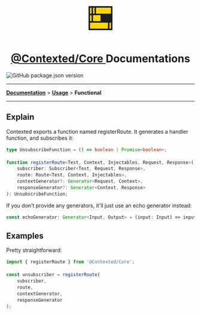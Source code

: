 <div align="center">
    <img alt="Contexted Logo" width="64" src="https://raw.githubusercontent.com/contexted-js/brand/master/dark/main-fill.svg">
    <br />
    <br />
    <h1>
		<a href="https://github.com/contexted-js/core">
        	@Contexted/Core
    	</a>
		<span>Documentations</span>
	</h1>
</div>

<img alt="GitHub package.json version" src="https://img.shields.io/github/package-json/v/contexted-js/core">

---

[**Documentation**](../) > [**Usage**](README.md) > **Functional**

---

## Explain

Contexted exports a function named registerRoute. It generates a handler function, and subscribes it:

```ts
type UnsubscribeFunction = () => boolean | Promise<boolean>;

function registerRoute<Test, Context, Injectables, Request, Response>(
	subscriber: Subscriber<Test, Request, Response>,
	route: Route<Test, Context, Injectables>,
	contextGenerator?: Generator<Request, Context>,
	responseGenerator?: Generator<Context, Response>
): UnsubscribeFunction;
```

If you don't provide any generators, it'll just use an echo generator instead:

```ts
const echoGenerator: Generator<Input, Output> = (input: Input) => input as any;
```

## Examples

Pretty straightforward:

```ts
import { registerRoute } from '@Contexted/Core';

const unsubscriber = registerRoute(
	subscriber,
	route,
	contextGenerator,
	responseGenerator
);
```
